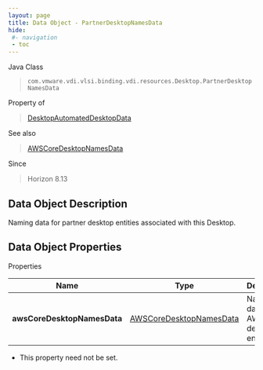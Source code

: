 ```yaml
---
layout: page
title: Data Object - PartnerDesktopNamesData
hide:
 #- navigation
 - toc
---
```






Java Class  
> `com.vmware.vdi.vlsi.binding.vdi.resources.Desktop.PartnerDesktopNamesData`

Property of  
> [DesktopAutomatedDesktopData](vdi.resources.Desktop.AutomatedDesktopData.md#field_detail)

See also  
> [AWSCoreDesktopNamesData](vdi.resources.Desktop.AWSCoreDesktopNamesData.md)

Since  
> Horizon 8.13


## Data Object Description 

Naming data for partner desktop entities associated with this Desktop. 

## Data Object Properties

Properties

Name |  Type |  Description   
---|---|---  
**awsCoreDesktopNamesData**| [AWSCoreDesktopNamesData](vdi.resources.Desktop.AWSCoreDesktopNamesData.md)|  Naming data for AWS desktop entities.   


 * This property need not be set.

  
  

  
